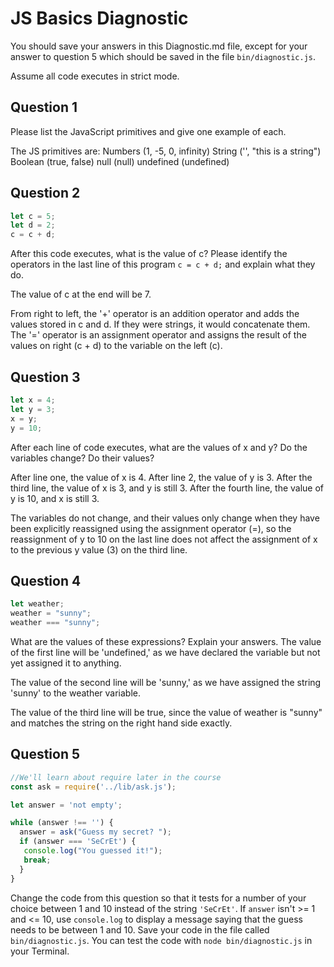 # JS Basics Diagnostic

You should save your answers in this Diagnostic.md file, except for your answer to
question 5 which should be saved in the file `bin/diagnostic.js`.

Assume all code executes in strict mode.

## Question 1

Please list the JavaScript primitives and give one example of each.

The JS primitives are:
  Numbers (1, -5, 0, infinity)
  String ('', "this is a string")
  Boolean (true, false)
  null (null)
  undefined (undefined)

## Question 2

```js
let c = 5;
let d = 2;
c = c + d;

```

After this code executes, what is the value of c?  Please identify the operators in the last line of this program `c = c + d;` and explain what they do.

  The value of c at the end will be 7.

  From right to left, the '+' operator is an addition operator and adds the values stored in c and d.
  If they were strings, it would concatenate them.
  The '=' operator is an assignment operator and assigns the result of the values on right (c + d)
  to the variable on the left (c).

## Question 3

```js
let x = 4;
let y = 3;
x = y;
y = 10;
```

After each line of code executes, what are the values of x and y?  Do the variables change?  Do their values?

<!-- solution below -->
  After line one, the value of x is 4. After line 2, the value of y is 3.
  After the third line, the value of x is 3, and y is still 3.
  After the fourth line, the value of y is 10, and x is still 3.

  The variables do not change, and their values only change when they have been explicitly
  reassigned using the assignment operator (=), so the reassignment of y to 10 on
  the last line does not affect the assignment of x to the previous y value (3) on the third line.


## Question 4

```js
let weather;
weather = "sunny";
weather === "sunny";
```

What are the values of these expressions?  Explain your answers.
  The value of the first line will be 'undefined,' as we have declared the variable but
  not yet assigned it to anything.

  The value of the second line will be 'sunny,' as we have assigned the string 'sunny'
  to the weather variable.

  The value of the third line will be true, since the value of weather is "sunny"
  and matches the string on the right hand side exactly.


## Question 5

```js
//We'll learn about require later in the course
const ask = require('../lib/ask.js');

let answer = 'not empty';

while (answer !== '') {
  answer = ask("Guess my secret? ");
  if (answer === 'SeCrEt') {
   console.log("You guessed it!");
   break;
  }
}
```

Change the code from this question so that it tests for a number of your choice
between 1 and 10 instead of the string `'SeCrEt'`.  If `answer` isn't >= 1 and
<= 10, use `console.log` to display a message saying that the guess needs to
be between 1 and 10.  Save your code in the file called `bin/diagnostic.js`.
You can test the code with `node bin/diagnostic.js` in your Terminal.
